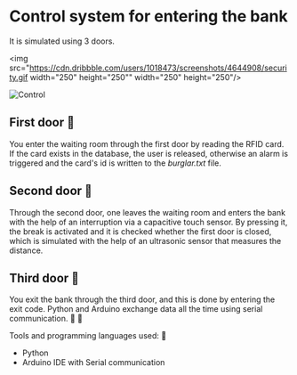 # Control system for entering the bank

It is simulated using 3 doors.

<img src="https://cdn.dribbble.com/users/1018473/screenshots/4644908/security.gif width="250" height="250"" width="250" height="250"/>

![Control](https://cdn.dribbble.com/users/1018473/screenshots/4644908/security.gif)

## First door :door:

You enter the waiting room through the first door by reading the RFID card. If the card exists in the database, the user is released, otherwise an alarm is triggered and the card's id is written to the _burglar.txt_ file.

## Second door :door:

Through the second door, one leaves the waiting room and enters the bank with the help of an interruption via a capacitive touch sensor. By pressing it, the break is activated and it is checked whether the first door is closed, which is simulated with the help of an ultrasonic sensor that measures the distance.

## Third door :door:

You exit the bank through the third door, and this is done by entering the exit code. Python and Arduino exchange data all the time using serial communication. :bank: :safety_vest:

Tools and programming languages ​​used: :toolbox:

- Python
- Arduino IDE with Serial communication
